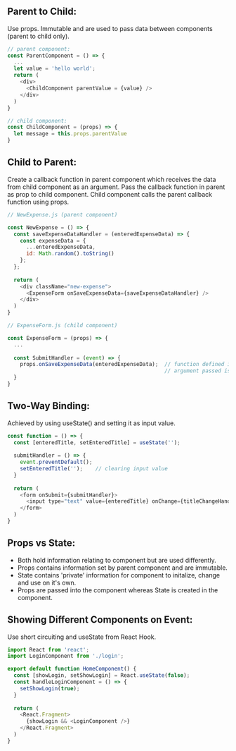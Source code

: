 ## Parent to Child:
Use props. Immutable and are used to pass data between components (parent to child only). 

```javascript
// parent component:
const ParentComponent = () => {
  ...
  let value = 'hello world';
  return (
    <div>
      <ChildComponent parentValue = {value} />
    </div>
  )
}

// child component:
const ChildComponent = (props) => {
  let message = this.props.parentValue
}

```

## Child to Parent:
Create a callback function in parent component which receives the data from child component as an argument. Pass the callback function in parent as prop to child component. Child component calls the parent callback function using props.
```javascript
// NewExpense.js (parent component)

const NewExpense = () => {
  const saveExpenseDataHandler = (enteredExpenseData) => {
    const expenseData = {
      ...enteredExpenseData,
      id: Math.random().toString()
    };
  };
  
  return (
    <div className="new-expense">
      <ExpenseForm onSaveExpenseData={saveExpenseDataHandler} />
    </div>
  )
}

// ExpenseForm.js (child component)

const ExpenseForm = (props) => {
  ...
  
  const SubmitHandler = (event) => {
    props.onSaveExpenseData(enteredExpenseData);  // function defined in parent executed in child component
                                                  // argument passed is received as value in saveExpenseDataHandler()
  }
}
```

## Two-Way Binding:
Achieved by using useState() and setting it as input value.

```javascript
const function = () => {
  const [enteredTitle, setEnteredTitle] = useState('');
  
  submitHandler = () => {
    event.preventDefault();
    setEnteredTitle('');    // clearing input value
  }
  
  return (
    <form onSubmit={submitHandler}>
      <input type="text" value={enteredTitle} onChange={titleChangeHandler}>
    </form>
  )
}

```

## Props vs State:
- Both hold information relating to component but are used differently.
- Props contains information set by parent component and are immutable.
- State contains 'private' information for component to initalize, change and use on it's own.
- Props are passed into the component whereas State is created in the component.

## Showing Different Components on Event:
Use short circuiting and useState from React Hook.  
```js
import React from 'react';
import LoginComponent from './login';

export default function HomeComponent() {
  const [showLogin, setShowLogin] = React.useState(false);
  const handleLoginComponent = () => {
    setShowLogin(true);
  }
  
  return (
    <React.Fragment>
      {showLogin && <LoginComponent />}
    </React.Fragment>
  )
}
```
